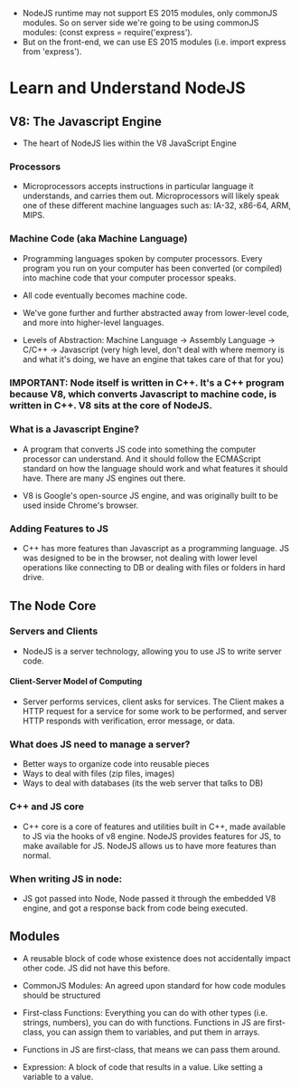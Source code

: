 * NodeJS runtime may not support ES 2015 modules, only commonJS modules. So on server side we're going to be using commonJS modules: (const express = require('express').
* But on the front-end, we can use ES 2015 modules (i.e. import express from 'express'). 


# Learn and Understand NodeJS


## V8: The Javascript Engine
* The heart of NodeJS lies within the V8 JavaScript Engine

### Processors
* Microprocessors accepts instructions in particular language it understands, and carries them out. Microprocessors will likely speak one of these different machine languages such as: IA-32, x86-64, ARM, MIPS.

### Machine Code (aka Machine Language)
* Programming languages spoken by computer processors. Every program you run on your computer has been converted (or compiled) into machine code that your computer processor speaks.

* All code eventually becomes machine code.

* We've gone further and further abstracted away from lower-level code, and more into higher-level languages.

* Levels of Abstraction: Machine Language -> Assembly Language -> C/C++ -> Javascript (very high level, don't deal with where memory is and what it's doing, we have an engine that takes care of that for you)

### IMPORTANT: Node itself is written in C++. It's a C++ program because V8, which converts Javascript to machine code, is written in C++. V8 sits at the core of NodeJS.


### What is a Javascript Engine?
* A program that converts JS code into something the computer processor can understand. And it should follow the ECMAScript standard on how the language should work and what features it should have. There are many JS engines out there.

* V8 is Google's open-source JS engine, and was originally built to be used inside Chrome's browser.

### Adding Features to JS
* C++ has more features than Javascript as a programming language. JS was designed to be in the browser, not dealing with lower level operations like connecting to DB or dealing with files or folders in hard drive.



## The Node Core
### Servers and Clients
* NodeJS is a server technology, allowing you to use JS to write server code.

#### Client-Server Model of Computing
* Server performs services, client asks for services. The Client makes a HTTP request for a service for some work to be performed, and server HTTP responds with verification, error message, or data.

### What does JS need to manage a server?
* Better ways to organize code into reusable pieces
* Ways to deal with files (zip files, images)
* Ways to deal with databases (its the web server that talks to DB)

### C++ and JS core
* C++ core is a core of features and utilities built in C++, made available to JS via the hooks of v8 engine. NodeJS provides features for JS, to make available for JS. NodeJS allows us to have more features than normal.

### When writing JS in node:
* JS got passed into Node, Node passed it through the embedded V8 engine, and got a response back from code being executed.



## Modules
* A reusable block of code whose existence does not accidentally impact other code. JS did not have this before.  

* CommonJS Modules: An agreed upon standard for how code modules should be structured

* First-class Functions: Everything you can do with other types (i.e. strings, numbers), you can do with functions. Functions in JS are first-class, you can assign them to variables, and put them in arrays.
* Functions in JS are first-class, that means we can pass them around.

* Expression: A block of code that results in a value. Like setting a variable to a value.
